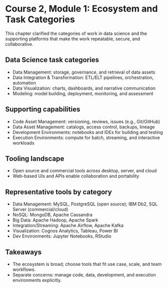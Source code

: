 # Course 2, Module 1: Ecosystem and Task Categories

This chapter clarified the categories of work in data science and the supporting platforms that make the work repeatable, secure, and collaborative.

## Data Science task categories
- Data Management: storage, governance, and retrieval of data assets
- Data Integration & Transformation: ETL/ELT pipelines, orchestration, automation
- Data Visualization: charts, dashboards, and narrative communication
- Modeling: model building, deployment, monitoring, and assessment

## Supporting capabilities
- Code Asset Management: versioning, reviews, issues (e.g., Git/GitHub)
- Data Asset Management: catalogs, access control, backups, lineage
- Development Environments: notebooks and IDEs for building and testing
- Execution Environments: compute for batch, streaming, and interactive workloads

## Tooling landscape
- Open source and commercial tools across desktop, server, and cloud
- Web-based UIs and APIs enable collaboration and portability

## Representative tools by category
- Data Management: MySQL, PostgreSQL (open source); IBM Db2, SQL Server (commercial/cloud)
- NoSQL: MongoDB, Apache Cassandra
- Big Data: Apache Hadoop, Apache Spark
- Integration/Streaming: Apache Airflow, Apache Kafka
- Visualization: Cognos Analytics, Tableau, Power BI
- Dev Environments: Jupyter Notebooks, RStudio

## Takeaways
- The ecosystem is broad; choose tools that fit use case, scale, and team workflows.
- Separate concerns: manage code, data, development, and execution environments explicitly.
